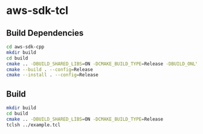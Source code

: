 # aws-sdk-tcl

## Build Dependencies
```bash
cd aws-sdk-cpp
mkdir build
cd build
cmake .. -DBUILD_SHARED_LIBS=ON -DCMAKE_BUILD_TYPE=Release -DBUILD_ONLY="s3;dynamodb;lambda;sqs;transfer;sts"
cmake --build . --config=Release
cmake --install . --config=Release
```

## Build
```bash
mkdir build
cd build
cmake .. -DBUILD_SHARED_LIBS=ON -DCMAKE_BUILD_TYPE=Release
tclsh ../example.tcl
```